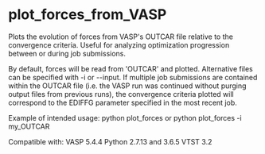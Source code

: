 # plot_forces_from_VASP
Plots the evolution of forces from VASP's OUTCAR file relative to the convergence criteria. Useful for analyzing optimization progression between or during job submissions.

By default, forces will be read from 'OUTCAR' and plotted. Alternative files can be specified with -i or --input. If multiple job submissions are contained within the OUTCAR file (i.e. the VASP run was continued without purging output files from previous runs), the convergence criteria plotted will correspond to the EDIFFG parameter specified in the most recent job.

Example of intended usage: python plot_forces or python plot_forces -i my_OUTCAR

Compatible with: 
  VASP 5.4.4
  Python 2.7.13 and 3.6.5
  VTST 3.2
